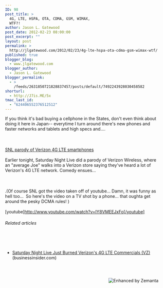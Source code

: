 ```yaml
---
ID: 98
post_title: >
  4G, LTE, HSPA, OTA, CDMA, GSM, WIMAX,
  WTF?!
author: Jason L. Gatewood
post_date: 2012-02-23 08:00:00
post_excerpt: ""
layout: post
permalink: >
  http://jlgatewood.com/2012/02/23/4g-lte-hspa-ota-cdma-gsm-wimax-wtf/
published: true
blogger_blog:
  - www.jlgatewood.com
blogger_author:
  - Jason L. Gatewood
blogger_permalink:
  - >
    /feeds/2631850721828837457/posts/default/7492243928030458582
shorturl:
  - http://J7is.ME/5x
tmac_last_id:
  - "624406552376512512"
---
```

If you think it's bad buying a cellphone in the States, don't even think about doing it here in Japan-- everytime I turn around there's new phones and faster networks and tablets and high specs and....<br /><br /> <br /><br /><a href="http://www.phonearena.com/news/SNL-parody-of-Verizon-4G-LTE-smartphones_id26816">SNL parody of Verizon 4G LTE smartphones</a><br /><br /><img class="alignleft" src="http://images0-focus-opensocial.googleusercontent.com/gadgets/proxy?container=focus&gadget=a&resize_h=100&url=http%3A%2F%2Fi-cdn.phonearena.com%2Fimages%2Farticle%2F26816-image%2FSNL-parody-of-Verizon-4G-LTE-smartphones.jpg" alt="" />Earlier tonight, Saturday Night Live did a parody of Verizon Wireless, where an "average Joe" walks into a Verizon store saying they've heard a lot of Verizon's 4G LTE network. Comedy ensues...<br /><br /> <br /><br />.(Of course SNL got the video taken off of youtube... Damn, it was funny as hell too...  So here's the video on a TV shot by a phone... that oughta get around the pesky DCMA rules! )<br /><br />[youtube]http://www.youtube.com/watch?v=IY8VMEEJxFo[/youtube]<br /><h6 style="font-size: 1em;">Related articles</h6><br /><ul><br />	<li><a href="http://www.businessinsider.com/saturday-night-live-just-burned-verizons-4g-lte-commercials-2012-2" target="_blank">Saturday Night Live Just Burned Verizon's 4G LTE Commercials (VZ)</a> (businessinsider.com)</li><br /></ul><br /><div style="margin-top: 10px; height: 15px;"><a title="Enhanced by Zemanta" href="http://www.zemanta.com/"><img class="zemanta-pixie-img" style="border: none; float: right;" src="http://img.zemanta.com/zemified_e.png?x-id=9c1f3218-cc31-4eb4-a389-01ad2b82dce8" alt="Enhanced by Zemanta" /></a></div>
